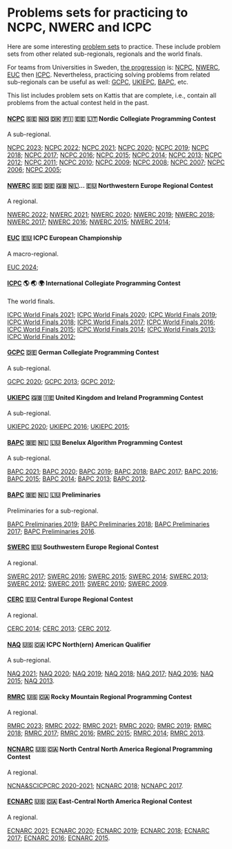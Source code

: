 Problems sets for practicing to NCPC, NWERC and ICPC
====================================================

Here are some interesting [problem sets] to practice.
These include problem sets from other related
sub-regionals, regionals and the world finals.

For teams from Universities in Sweden,
[the progression](ncpc.md) is: 
[NCPC], [NWERC], [EUC] then [ICPC].
Nevertheless, practicing solving problems from related sub-regionals
can be useful as well: [GCPC], [UKIEPC], [BAPC], etc.

This list includes problem sets on Kattis that are complete, i.e.,
contain all problems from the actual contest held in the past.


#### [NCPC] 🇸🇪 🇳🇴 🇩🇰 🇫🇮 🇪🇪 🇱🇹 Nordic Collegiate Programming Contest

A sub-regional.

[NCPC 2023];
[NCPC 2022];
[NCPC 2021];
[NCPC 2020];
[NCPC 2019];
[NCPC 2018];
[NCPC 2017];
[NCPC 2016];
[NCPC 2015];
[NCPC 2014];
[NCPC 2013];
[NCPC 2012];
[NCPC 2011];
[NCPC 2010];
[NCPC 2009];
[NCPC 2008];
[NCPC 2007];
[NCPC 2006];
[NCPC 2005];


#### [NWERC] 🇸🇪 🇩🇪 🇬🇧 🇳🇱... 🇪🇺 Northwestern Europe Regional Contest

A regional.

[NWERC 2022];
[NWERC 2021];
[NWERC 2020];
[NWERC 2019];
[NWERC 2018];
[NWERC 2017];
[NWERC 2016];
[NWERC 2015];
[NWERC 2014];


#### [EUC] 🇪🇺 ICPC European Championship

A macro-regional.

[EUC 2024];


#### [ICPC] 🌎 🌏 🌍 International Collegiate Programming Contest

The world finals.

[ICPC World Finals 2021];
[ICPC World Finals 2020];
[ICPC World Finals 2019];
[ICPC World Finals 2018];
[ICPC World Finals 2017];
[ICPC World Finals 2016];
[ICPC World Finals 2015];
[ICPC World Finals 2014];
[ICPC World Finals 2013];
[ICPC World Finals 2012];


#### [GCPC] 🇩🇪 German Collegiate Programming Contest

A sub-regional.

[GCPC 2020];
[GCPC 2013];
[GCPC 2012];


#### [UKIEPC] 🇬🇧 🇮🇪 United Kingdom and Ireland Programming Contest

A sub-regional.

[UKIEPC 2020];
[UKIEPC 2016];
[UKIEPC 2015];


#### [BAPC] 🇧🇪 🇳🇱 🇱🇺 Benelux Algorithm Programming Contest

A sub-regional.

[BAPC 2021];
[BAPC 2020];
[BAPC 2019];
[BAPC 2018];
[BAPC 2017];
[BAPC 2016];
[BAPC 2015];
[BAPC 2014];
[BAPC 2013];
[BAPC 2012].

#### [BAPC] 🇧🇪 🇳🇱 🇱🇺 Preliminaries

Preliminaries for a sub-regional.

[BAPC Preliminaries 2019];
[BAPC Preliminaries 2018];
[BAPC Preliminaries 2017];
[BAPC Preliminaries 2016].


#### [SWERC] 🇪🇺 Southwestern Europe Regional Contest

A regional.

[SWERC 2017];
[SWERC 2016];
[SWERC 2015];
[SWERC 2014];
[SWERC 2013];
[SWERC 2012];
[SWERC 2011];
[SWERC 2010];
[SWERC 2009].


#### [CERC] 🇪🇺 Central Europe Regional Contest

A regional.

[CERC 2014];
[CERC 2013];
[CERC 2012].


#### [NAQ] 🇺🇸 🇨🇦 ICPC North(ern) American Qualifier

A sub-regional.

[NAQ 2021];
[NAQ 2020];
[NAQ 2019];
[NAQ 2018];
[NAQ 2017];
[NAQ 2016];
[NAQ 2015];
[NAQ 2013].


#### [RMRC] 🇺🇸 🇨🇦 Rocky Mountain Regional Programming Contest

A regional.

[RMRC 2023];
[RMRC 2022];
[RMRC 2021];
[RMRC 2020];
[RMRC 2019];
[RMRC 2018];
[RMRC 2017];
[RMRC 2016];
[RMRC 2015];
[RMRC 2014];
[RMRC 2013].


#### [NCNARC] 🇺🇸 🇨🇦 North Central North America Regional Programming Contest

A regional.

[NCNA&SCICPCRC 2020-2021];
[NCNARC 2018];
[NCNAPC 2017].


#### [ECNARC] 🇺🇸 🇨🇦 East-Central North America Regional Contest

A regional.

[ECNARC 2021];
[ECNARC 2020];
[ECNARC 2019];
[ECNARC 2018];
[ECNARC 2017];
[ECNARC 2016];
[ECNARC 2015].


[problem sets]: https://open.kattis.com/problem-sources/

[NCPC 2023]: https://open.kattis.com/problem-sources/Nordic%20Collegiate%20Programming%20Contest%20%28NCPC%29%202023?order=difficulty_data
[NCPC 2022]: https://open.kattis.com/problem-sources/Nordic%20Collegiate%20Programming%20Contest%20%28NCPC%29%202022?order=difficulty_data
[NCPC 2021]: https://open.kattis.com/problem-sources/Nordic%20Collegiate%20Programming%20Contest%20%28NCPC%29%202021?order=difficulty_data
[NCPC 2020]: https://open.kattis.com/problem-sources/Nordic%20Collegiate%20Programming%20Contest%20%28NCPC%29%202020?order=difficulty_data
[NCPC 2019]: https://open.kattis.com/problem-sources/Nordic%20Collegiate%20Programming%20Contest%20%28NCPC%29%202019?order=difficulty_data
[NCPC 2018]: https://open.kattis.com/problem-sources/Nordic%20Collegiate%20Programming%20Contest%20%28NCPC%29%202018?order=difficulty_data
[NCPC 2017]: https://open.kattis.com/problem-sources/Nordic%20Collegiate%20Programming%20Contest%20%28NCPC%29%202017?order=difficulty_data
[NCPC 2016]: https://open.kattis.com/problem-sources/Nordic%20Collegiate%20Programming%20Contest%20%28NCPC%29%202016?order=difficulty_data
[NCPC 2015]: https://open.kattis.com/problem-sources/Nordic%20Collegiate%20Programming%20Contest%20%28NCPC%29%202015?order=difficulty_data
[NCPC 2014]: https://open.kattis.com/problem-sources/Nordic%20Collegiate%20Programming%20Contest%20%28NCPC%29%202014?order=difficulty_data
[NCPC 2013]: https://open.kattis.com/problem-sources/Nordic%20Collegiate%20Programming%20Contest%20%28NCPC%29%202013?order=difficulty_data
[NCPC 2012]: https://open.kattis.com/problem-sources/Nordic%20Collegiate%20Programming%20Contest%20%28NCPC%29%202012?order=difficulty_data
[NCPC 2011]: https://open.kattis.com/problem-sources/Nordic%20Collegiate%20Programming%20Contest%20%28NCPC%29%202011?order=difficulty_data
[NCPC 2010]: https://open.kattis.com/problem-sources/Nordic%20Collegiate%20Programming%20Contest%20%28NCPC%29%202010?order=difficulty_data
[NCPC 2009]: https://open.kattis.com/problem-sources/Nordic%20Collegiate%20Programming%20Contest%20%28NCPC%29%202009?order=difficulty_data
[NCPC 2008]: https://open.kattis.com/problem-sources/Nordic%20Collegiate%20Programming%20Contest%20%28NCPC%29%202008?order=difficulty_data
[NCPC 2007]: https://open.kattis.com/problem-sources/Nordic%20Collegiate%20Programming%20Contest%20%28NCPC%29%202007?order=difficulty_data
[NCPC 2006]: https://open.kattis.com/problem-sources/Nordic%20Collegiate%20Programming%20Contest%20%28NCPC%29%202006?order=difficulty_data
[NCPC 2005]: https://open.kattis.com/problem-sources/Nordic%20Collegiate%20Programming%20Contest%20%28NCPC%29%202005?order=difficulty_data

[NWERC 2022]: https://open.kattis.com/problem-sources/Northwestern%20Europe%20Regional%20Contest%20(NWERC)%202022?order=difficulty_data
[NWERC 2021]: https://open.kattis.com/problem-sources/Northwestern%20Europe%20Regional%20Contest%20(NWERC)%202021?order=difficulty_data
[NWERC 2020]: https://open.kattis.com/problem-sources/Northwestern%20Europe%20Regional%20Contest%20(NWERC)%202020?order=difficulty_data
[NWERC 2019]: https://open.kattis.com/problem-sources/Northwestern%20Europe%20Regional%20Contest%20(NWERC)%202019?order=difficulty_data
[NWERC 2018]: https://open.kattis.com/problem-sources/Northwestern%20Europe%20Regional%20Contest%20(NWERC)%202018?order=difficulty_data
[NWERC 2017]: https://open.kattis.com/problem-sources/Northwestern%20Europe%20Regional%20Contest%20(NWERC)%202017?order=difficulty_data
[NWERC 2016]: https://open.kattis.com/problem-sources/Northwestern%20Europe%20Regional%20Contest%20(NWERC)%202016?order=difficulty_data
[NWERC 2015]: https://open.kattis.com/problem-sources/Northwestern%20Europe%20Regional%20Contest%20(NWERC)%202015?order=difficulty_data
[NWERC 2014]: https://open.kattis.com/problem-sources/Northwestern%20Europe%20Regional%20Contest%20(NWERC)%202014?order=difficulty_data

[EUC 2024]: https://euc.icpc.global/wp-content/uploads/2024/03/EUC2024_ProblemSet.pdf

[ICPC World Finals 2021]: https://open.kattis.com/problem-sources/ICPC%20World%20Finals%202021?order=difficulty_data
[ICPC World Finals 2020]: https://open.kattis.com/problem-sources/ICPC%20World%20Finals%202020?order=difficulty_data
[ICPC World Finals 2019]: https://open.kattis.com/problem-sources/ACM-ICPC%20World%20Finals%202019?order=difficulty_data
[ICPC World Finals 2018]: https://open.kattis.com/problem-sources/International%20Collegiate%20Programming%20Contest%20%28ACM-ICPC%29%20World%20Finals%202018?order=difficulty_data
[ICPC World Finals 2017]: https://open.kattis.com/problem-sources/International%20Collegiate%20Programming%20Contest%20%28ACM-ICPC%29%20World%20Finals%202017?order=difficulty_data
[ICPC World Finals 2016]: https://open.kattis.com/problem-sources/International%20Collegiate%20Programming%20Contest%20%28ACM-ICPC%29%20World%20Finals%202016?order=difficulty_data
[ICPC World Finals 2015]: https://open.kattis.com/problem-sources/International%20Collegiate%20Programming%20Contest%20%28ACM-ICPC%29%20World%20Finals%202015?order=difficulty_data
[ICPC World Finals 2014]: https://open.kattis.com/problem-sources/International%20Collegiate%20Programming%20Contest%20%28ACM-ICPC%29%20World%20Finals%202014?order=difficulty_data
[ICPC World Finals 2013]: https://open.kattis.com/problem-sources/International%20Collegiate%20Programming%20Contest%20%28ACM-ICPC%29%20World%20Finals%202013?order=difficulty_data
[ICPC World Finals 2012]: https://open.kattis.com/problem-sources/International%20Collegiate%20Programming%20Contest%20%28ACM-ICPC%29%20World%20Finals%202012?order=difficulty_data

[GCPC 2020]: https://open.kattis.com/problem-sources/German%20Collegiate%20Programming%20Contest%20%28GCPC%29%202020?order=difficulty_data
[GCPC 2013]: https://open.kattis.com/problem-sources/German%20Collegiate%20Programming%20Contest%20%28GCPC%29%202013?order=difficulty_data
[GCPC 2012]: https://open.kattis.com/problem-sources/German%20Collegiate%20Programming%20Contest%20%28GCPC%29%202012?order=difficulty_data

[UKIEPC 2020]: https://open.kattis.com/problem-sources/United%20Kingdom%20and%20Ireland%20Programming%20Contest%20%28UKIEPC%29%202020?order=difficulty_data
[UKIEPC 2016]: https://open.kattis.com/problem-sources/United%20Kingdom%20and%20Ireland%20Programming%20Contest%20%28UKIEPC%29%202016?order=difficulty_data
[UKIEPC 2015]: https://open.kattis.com/problem-sources/United%20Kingdom%20and%20Ireland%20Programming%20Contest%20%28UKIEPC%29%202015?order=difficulty_data

[BAPC 2021]: https://open.kattis.com/problem-sources/Benelux%20Algorithm%20Programming%20Contest%20%28BAPC%29%202021?order=difficulty_data
[BAPC 2020]: https://open.kattis.com/problem-sources/Benelux%20Algorithm%20Programming%20Contest%20%28BAPC%29%202020?order=difficulty_data
[BAPC 2019]: https://open.kattis.com/problem-sources/Benelux%20Algorithm%20Programming%20Contest%20%28BAPC%29%202019?order=difficulty_data
[BAPC 2018]: https://open.kattis.com/problem-sources/Benelux%20Algorithm%20Programming%20Contest%20%28BAPC%29%202018?order=difficulty_data
[BAPC 2017]: https://open.kattis.com/problem-sources/Benelux%20Algorithm%20Programming%20Contest%20%28BAPC%29%202017?order=difficulty_data
[BAPC 2016]: https://open.kattis.com/problem-sources/Benelux%20Algorithm%20Programming%20Contest%20%28BAPC%29%202016?order=difficulty_data
[BAPC 2015]: https://open.kattis.com/problem-sources/Benelux%20Algorithm%20Programming%20Contest%20%28BAPC%29%202015?order=difficulty_data
[BAPC 2014]: https://open.kattis.com/problem-sources/Benelux%20Algorithm%20Programming%20Contest%20%28BAPC%29%202014?order=difficulty_data
[BAPC 2013]: https://open.kattis.com/problem-sources/Benelux%20Algorithm%20Programming%20Contest%20%28BAPC%29%202013?order=difficulty_data
[BAPC 2012]: https://open.kattis.com/problem-sources/Benelux%20Algorithm%20Programming%20Contest%20%28BAPC%29%202012?order=difficulty_data

[BAPC preliminaries 2019]: https://open.kattis.com/problem-sources/Benelux%20Algorithm%20Programming%20Contest%20%28BAPC%29%20preliminaries%202019?order=difficulty_data
[BAPC preliminaries 2018]: https://open.kattis.com/problem-sources/Benelux%20Algorithm%20Programming%20Contest%20%28BAPC%29%20preliminaries%202018?order=difficulty_data
[BAPC preliminaries 2017]: https://open.kattis.com/problem-sources/Benelux%20Algorithm%20Programming%20Contest%20%28BAPC%29%20preliminaries%202017?order=difficulty_data
[BAPC preliminaries 2016]: https://open.kattis.com/problem-sources/Benelux%20Algorithm%20Programming%20Contest%20%28BAPC%29%20preliminaries%202016?order=difficulty_data

[SWERC 2017]: https://open.kattis.com/problem-sources/Southwestern%20Europe%20Regional%20Contest%20%28SWERC%29%202017?order=difficulty_data
[SWERC 2016]: https://open.kattis.com/problem-sources/Southwestern%20Europe%20Regional%20Contest%20%28SWERC%29%202016?order=difficulty_data
[SWERC 2015]: https://open.kattis.com/problem-sources/Southwestern%20Europe%20Regional%20Contest%20%28SWERC%29%202015?order=difficulty_data
[SWERC 2014]: https://open.kattis.com/problem-sources/Southwestern%20Europe%20Regional%20Contest%20%28SWERC%29%202014?order=difficulty_data
[SWERC 2013]: https://open.kattis.com/problem-sources/Southwestern%20Europe%20Regional%20Contest%20%28SWERC%29%202013?order=difficulty_data
[SWERC 2012]: https://open.kattis.com/problem-sources/Southwestern%20Europe%20Regional%20Contest%20%28SWERC%29%202012?order=difficulty_data
[SWERC 2011]: https://open.kattis.com/problem-sources/Southwestern%20Europe%20Regional%20Contest%20%28SWERC%29%202011?order=difficulty_data
[SWERC 2010]: https://open.kattis.com/problem-sources/Southwestern%20Europe%20Regional%20Contest%20%28SWERC%29%202010?order=difficulty_data
[SWERC 2009]: https://open.kattis.com/problem-sources/Southwestern%20Europe%20Regional%20Contest%20%28SWERC%29%202009?order=difficulty_data

[CERC 2016]: https://open.kattis.com/problem-sources/Central%20Europe%20Regional%20Contest%20%28CERC%29%202016?order=difficulty_data
[CERC 2015]: https://open.kattis.com/problem-sources/Central%20Europe%20Regional%20Contest%20%28CERC%29%202015?order=difficulty_data
[CERC 2014]: https://open.kattis.com/problem-sources/Central%20Europe%20Regional%20Contest%20%28CERC%29%202014?order=difficulty_data
[CERC 2013]: https://open.kattis.com/problem-sources/Central%20Europe%20Regional%20Contest%20%28CERC%29%202013?order=difficulty_data
[CERC 2012]: https://open.kattis.com/problem-sources/Central%20Europe%20Regional%20Contest%20%28CERC%29%202012?order=difficulty_data

[NAQ 2021]: https://open.kattis.com/problem-sources/2021%20ICPC%20North%20American%20Qualifier%20Contest%20%28Jan%202022%29?order=difficulty_data
[NAQ 2020]: https://open.kattis.com/problem-sources/2020%20ICPC%20North%20American%20Qualifier%20Contest?order=difficulty_data
[NAQ 2019]: https://open.kattis.com/problem-sources/2019%20ICPC%20North%20American%20Qualifier%20Contest?order=difficulty_data
[NAQ 2018]: https://open.kattis.com/problem-sources/2018%20ICPC%20North%20American%20Qualifier%20Contest?order=difficulty_data
[NAQ 2017]: https://open.kattis.com/problem-sources/2017%20ICPC%20North%20American%20Qualifier%20Contest?order=difficulty_data
[NAQ 2016]: https://open.kattis.com/problem-sources/2016%20ICPC%20North%20American%20Qualifier%20Contest?order=difficulty_data
[NAQ 2015]: https://open.kattis.com/problem-sources/2015%20ICPC%20North%20American%20Qualifier%20Contest?order=difficulty_data
[NAQ 2013]: https://open.kattis.com/problem-sources/2013%20ACM-ICPC%20North%20American%20Qualifier?order=difficulty_data

[RMRC 2023]: https://open.kattis.com/problem-sources/Rocky%20Mountain%20Regional%20Programming%20Contest%202023?order=difficulty_data
[RMRC 2022]: https://open.kattis.com/problem-sources/Rocky%20Mountain%20Regional%20Programming%20Contest%202022?order=difficulty_data
[RMRC 2021]: https://open.kattis.com/problem-sources/Rocky%20Mountain%20Regional%20Programming%20Contest%202021?order=difficulty_data
[RMRC 2020]: https://open.kattis.com/problem-sources/Rocky%20Mountain%20Regional%20Programming%20Contest%202020?order=difficulty_data
[RMRC 2019]: https://open.kattis.com/problem-sources/Rocky%20Mountain%20Regional%20Programming%20Contest%202019?order=difficulty_data
[RMRC 2018]: https://open.kattis.com/problem-sources/Rocky%20Mountain%20Regional%20Programming%20Contest%202018?order=difficulty_data
[RMRC 2017]: https://open.kattis.com/problem-sources/Rocky%20Mountain%20Regional%20Contest%20%28RMRC%29%202017?order=difficulty_data
[RMRC 2016]: https://open.kattis.com/problem-sources/Rocky%20Mountain%20Regional%20Contest%20%28RMRC%29%202016?order=difficulty_data
[RMRC 2015]: https://open.kattis.com/problem-sources/Rocky%20Mountain%20Regional%20Contest%20%28RMRC%29%202015?order=difficulty_data
[RMRC 2014]: https://open.kattis.com/problem-sources/Rocky%20Mountain%20Regional%20Contest%20%28RMRC%29%202014?order=difficulty_data
[RMRC 2013]: https://open.kattis.com/problem-sources/Rocky%20Mountain%20Regional%20Contest%20%28RMRC%29%202013?order=difficulty_data

[NCNA&SCICPCRC 2020-2021]: https://open.kattis.com/problem-sources/2020-2021%20North%20Central%20North%20America%20and%20Southern%20California%20ICPC%20Regional%20Contest?order=difficulty_data
[NCNARC 2018]: https://open.kattis.com/problem-sources/2018%20ACM-ICPC%20North%20Central%20North%20America%20Regional%20Contest?order=difficulty_data
[NCNAPC 2017]: https://open.kattis.com/problem-sources/2017%20ACM%20ICPC%20North%20Central%20North%20America%20Regional%20Contest?order=difficulty_data

[ECNARC 2021]: https://open.kattis.com/problem-sources/2021%20ICPC%20East-Central%20NA%20Regional%20Contest?order=difficulty_data
[ECNARC 2020]: https://open.kattis.com/problem-sources/2020%20ICPC%20East-Central%20NA%20Regional%20Contest?order=difficulty_data
[ECNARC 2019]: https://open.kattis.com/problem-sources/2019%20ICPC%20East-Central%20NA%20Regional%20Contest?order=difficulty_data
[ECNARC 2018]: https://open.kattis.com/problem-sources/2018%20ICPC%20East-Central%20NA%20Regional%20Contest?order=difficulty_data
[ECNARC 2017]: https://open.kattis.com/problem-sources/2017%20ICPC%20East-Central%20NA%20Regional%20Contest?order=difficulty_data
[ECNARC 2016]: https://open.kattis.com/problem-sources/2016%20ICPC%20East-Central%20NA%20Regional%20Contest?order=difficulty_data
[ECNARC 2015]: https://open.kattis.com/problem-sources/2015%20ICPC%20East-Central%20NA%20Regional%20Contest?order=difficulty_data

[NCPC]: https://nordic.icpc.io/
[Nordic Collegiate Programming Contest (NCPC)]: https://nordic.icpc.io/
[NWERC]: https://nwerc.eu/
[EUC]: https://euc.icpc.global/
[ICPC]: https://icpc.global/
[BAPC]: https://bapc.eu/
[UKIEPC]: http://ukiepc.info/
[GCPC]: https://gcpc.nwerc.eu/
[SWERC]: https://swerc.eu/
[CERC]: https://cerc.acm.si/
[NAQ]: https://na.icpc.global/naq/
[RMRC]: https://rocky.icpc.io/
[NCNARC]: https://na.icpc.global/ncna/
[ECNARC]: https://na.icpc.global/ecna/
